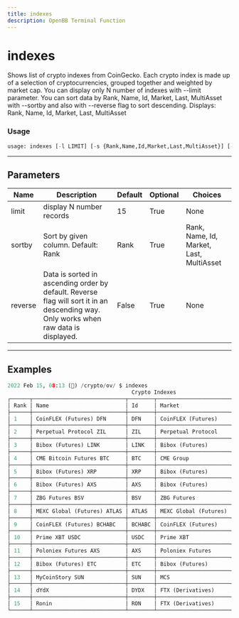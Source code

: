 ```yaml
---
title: indexes
description: OpenBB Terminal Function
---
```


# indexes

Shows list of crypto indexes from CoinGecko. Each crypto index is made up of a selection of cryptocurrencies, grouped together and weighted by market cap. You can display only N number of indexes with --limit parameter. You can sort data by Rank, Name, Id, Market, Last, MultiAsset with --sortby and also with --reverse flag to sort descending. Displays: Rank, Name, Id, Market, Last, MultiAsset

### Usage 
```python
usage: indexes [-l LIMIT] [-s {Rank,Name,Id,Market,Last,MultiAsset}] [-r]
```

---
## Parameters

| Name | Description | Default | Optional | Choices |
| ---- | ----------- | ------- | -------- | ------- |
| limit | display N number records | 15 | True | None |
| sortby | Sort by given column. Default: Rank | Rank | True | Rank, Name, Id, Market, Last, MultiAsset |
| reverse | Data is sorted in ascending order by default. Reverse flag will sort it in an descending way. Only works when raw data is displayed. | False | True | None |


---
## Examples

```python
2022 Feb 15, 08:13 (🦋) /crypto/ov/ $ indexes
                                       Crypto Indexes
┌──────┬─────────────────────────────┬────────┬───────────────────────┬───────┬────────────┐
│ Rank │ Name                        │ Id     │ Market                │ Last  │ MultiAsset │
├──────┼─────────────────────────────┼────────┼───────────────────────┼───────┼────────────┤
│ 1    │ CoinFLEX (Futures) DFN      │ DFN    │ CoinFLEX (Futures)    │ nan   │ None       │
├──────┼─────────────────────────────┼────────┼───────────────────────┼───────┼────────────┤
│ 2    │ Perpetual Protocol ZIL      │ ZIL    │ Perpetual Protocol    │ 0.11  │ None       │
├──────┼─────────────────────────────┼────────┼───────────────────────┼───────┼────────────┤
│ 3    │ Bibox (Futures) LINK        │ LINK   │ Bibox (Futures)       │ 0.11  │ None       │
├──────┼─────────────────────────────┼────────┼───────────────────────┼───────┼────────────┤
│ 4    │ CME Bitcoin Futures BTC     │ BTC    │ CME Group             │ 0.11  │ False      │
├──────┼─────────────────────────────┼────────┼───────────────────────┼───────┼────────────┤
│ 5    │ Bibox (Futures) XRP         │ XRP    │ Bibox (Futures)       │ 0.11  │ None       │
├──────┼─────────────────────────────┼────────┼───────────────────────┼───────┼────────────┤
│ 6    │ Bibox (Futures) AXS         │ AXS    │ Bibox (Futures)       │ 0.11  │ None       │
├──────┼─────────────────────────────┼────────┼───────────────────────┼───────┼────────────┤
│ 7    │ ZBG Futures BSV             │ BSV    │ ZBG Futures           │ 0.11  │ None       │
├──────┼─────────────────────────────┼────────┼───────────────────────┼───────┼────────────┤
│ 8    │ MEXC Global (Futures) ATLAS │ ATLAS  │ MEXC Global (Futures) │ 4.54  │ None       │
├──────┼─────────────────────────────┼────────┼───────────────────────┼───────┼────────────┤
│ 9    │ CoinFLEX (Futures) BCHABC   │ BCHABC │ CoinFLEX (Futures)    │ 0.00  │ None       │
├──────┼─────────────────────────────┼────────┼───────────────────────┼───────┼────────────┤
│ 10   │ Prime XBT USDC              │ USDC   │ Prime XBT             │ 0.00  │ None       │
├──────┼─────────────────────────────┼────────┼───────────────────────┼───────┼────────────┤
│ 11   │ Poloniex Futures AXS        │ AXS    │ Poloniex Futures      │ 60.56 │ None       │
├──────┼─────────────────────────────┼────────┼───────────────────────┼───────┼────────────┤
│ 12   │ Bibox (Futures) ETC         │ ETC    │ Bibox (Futures)       │ 60.56 │ None       │
├──────┼─────────────────────────────┼────────┼───────────────────────┼───────┼────────────┤
│ 13   │ MyCoinStory SUN             │ SUN    │ MCS                   │ 13.41 │ None       │
├──────┼─────────────────────────────┼────────┼───────────────────────┼───────┼────────────┤
│ 14   │ dYdX                        │ DYDX   │ FTX (Derivatives)     │ 7.57  │ None       │
├──────┼─────────────────────────────┼────────┼───────────────────────┼───────┼────────────┤
│ 15   │ Ronin                       │ RON    │ FTX (Derivatives)     │ 2.83  │ False      │
└──────┴─────────────────────────────┴────────┴───────────────────────┴───────┴────────────┘
```


